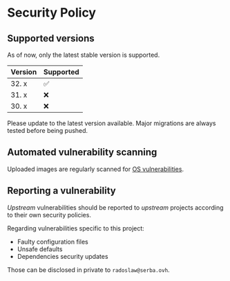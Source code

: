 # Security Policy

## Supported versions

As of now, only the latest stable version is supported.

| Version | Supported          |
| ------- | ------------------ |
| 32. x   | :white_check_mark: |
| 31. x   | :x:                |
| 30. x   | :x:                |

Please update to the latest version available. Major migrations are always tested before being pushed.

## Automated vulnerability scanning

Uploaded images are regularly scanned for [OS vulnerabilities](https://github.com/suprovsky/docker-nextcloud/security/code-scanning).

## Reporting a vulnerability

*Upstream* vulnerabilities should be reported to *upstream* projects according to their own security policies.

Regarding vulnerabilities specific to this project:

- Faulty configuration files
- Unsafe defaults
- Dependencies security updates

Those can be disclosed in private to `radoslaw@serba.ovh`.
